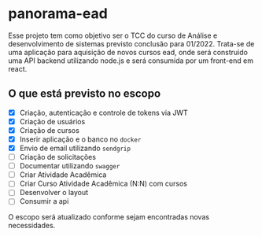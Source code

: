 # panorama-ead
Esse projeto tem como objetivo ser o TCC do curso de Análise e desenvolvimento de sistemas previsto conclusão para 01/2022.
Trata-se de uma aplicação para aquisição de novos cursos ead, onde será construido uma API backend utilizando node.js e será consumida por um front-end em react.

## O que está previsto no escopo
- [x] Criação, autenticação e controle de tokens via JWT
- [x] Criação de usuários
- [x] Criação de cursos
- [x] Inserir aplicação e o banco no `docker`
- [x] Envio de email utilizando `sendgrip`
- [ ] Criação de solicitações
- [ ] Documentar utilizando `swagger`
- [ ] Criar Atividade Acadêmica
- [ ] Criar Curso Atividade Acadêmica (N:N) com cursos
- [ ] Desenvolver o layout
- [ ] Consumir a api

O escopo será atualizado conforme sejam encontradas novas necessidades.

